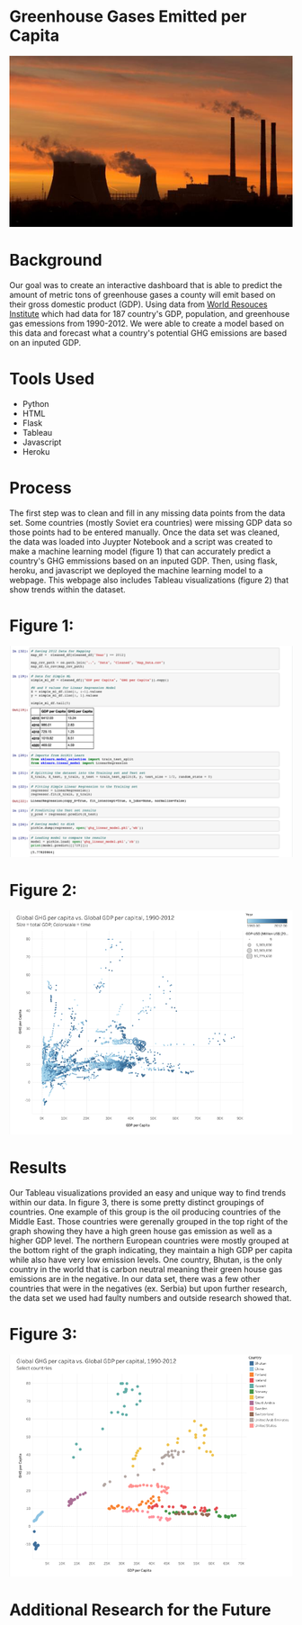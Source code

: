 # Greenhouse Gases Emitted per Capita
<p align="center">
 <img src="images/emissions.jpg">
</p>

# Background

Our goal was to create an interactive dashboard that is able to predict the amount of metric tons of greenhouse gases a county will emit based on their gross domestic product (GDP). Using data from [World Resouces Institute](https://datasets.wri.org/dataset/cait-country) which had data for 187 country's GDP, population, and greenhouse gas emessions from 1990-2012. We were able to create a model based on this data and forecast what a country's potential GHG emissions are based on an inputed GDP. 

# Tools Used
* Python
* HTML
* Flask
* Tableau 
* Javascript
* Heroku

# Process
The first step was to clean and fill in any missing data points from the data set. Some countries (mostly Soviet era countries) were missing GDP data so those points had to be entered manually. Once the data set was cleaned, the data was loaded into Juypter Notebook and a script was created to make a machine learning model (figure 1) that can accurately predict a country's GHG emmissions based on an inputed GDP. Then, using flask, heroku, and javascript we deployed the machine learning model to a webpage. This webpage also includes Tableau visualizations (figure 2) that show trends within the dataset. 

# Figure 1:
<p align="center">
 <img src="images/machine.png">
</p>

# Figure 2: 
<p align="center">
 <img src="images/tableau.png">
</p>

# Results
Our Tableau visualizations provided an easy and unique way to find trends within our data. In figure 3, there is some pretty distinct groupings of countries. One example of this group is the oil producing countries of the Middle East. Those countries were gerenally grouped in the top right of the graph showing they have a high green house gas emission as well as a higher GDP level. The northern European countries were mostly grouped at the bottom right of the graph indicating, they maintain a high GDP per capita while also have very low emission levels. One country, Bhutan, is the only country in the world that is carbon neutral meaning their green house gas emissions are in the negative. In our data set, there was a few other countries that were in the negatives (ex. Serbia) but upon further research, the data set we used had faulty numbers and outside research showed that. 

# Figure 3: 
<p align="center">
 <img src="images/fig3.png">
</p>

# Additional Research for the Future 
